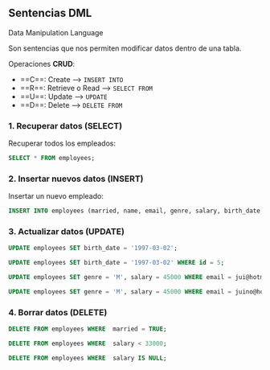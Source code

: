 ## Sentencias DML
Data Manipulation Language

Son sentencias que nos permiten modificar datos dentro de una tabla.

Operaciones **CRUD**:

* ==C==: Create --> ``INSERT INTO``
* ==R==: Retrieve o Read --> ``SELECT FROM`` 
* ==U==: Update -->  ``UPDATE``
* ==D==: Delete -->  ``DELETE FROM``


### 1. Recuperar datos (SELECT)

Recuperar todos los empleados:

```sql
SELECT * FROM employees;
```


### 2. Insertar nuevos datos (INSERT)

Insertar un nuevo empleado:

```sql
INSERT INTO employees (married, name, email, genre, salary, birth_date, start_at) VALUES (TRUE, 'Employee2', 'employee1@company.com', 'M', 29567.23, '1990-12-25', '08:30:00');
```

### 3. Actualizar datos (UPDATE)

```sql
UPDATE employees SET birth_date = '1997-03-02'; 

UPDATE employees SET birth_date = '1997-03-02' WHERE id = 5;

UPDATE employees SET genre = 'M', salary = 45000 WHERE email = jui@hotmail.com;

UPDATE employees SET genre = 'M', salary = 45000 WHERE email = juino@hotmail.com RETURNING *;
```

### 4. Borrar datos (DELETE)

```sql
DELETE FROM employees WHERE  married = TRUE;

DELETE FROM employees WHERE  salary < 33000;

DELETE FROM employees WHERE  salary IS NULL;
```